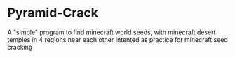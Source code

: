# Pyramid-Crack
A "simple" program to find minecraft world seeds, with minecraft desert temples in 4 regions near each other
Intented as practice for minecraft seed cracking 
